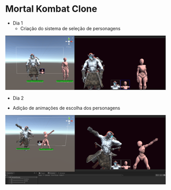 # Mortal Kombat Clone

- Dia 1
  - Criação do sistema de seleção de personagens

![](docs/selection_menu.PNG)

- Dia 2

 - Adição de animações de escolha dos personagens

 ![](docs/menu_animation.PNG)